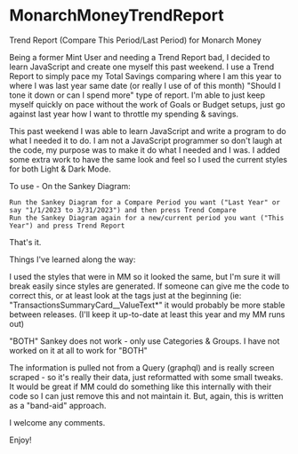 # MonarchMoneyTrendReport
Trend Report (Compare This Period/Last Period) for Monarch Money


Being a former Mint User and needing a Trend Report bad, I decided to learn JavaScript and create one myself this past weekend. I use a Trend Report to simply pace my Total Savings comparing where I am this year to where I was last year same date (or really I use of of this month) "Should I tone it down or can I spend more" type of report. I'm able to just keep myself quickly on pace without the work of Goals or Budget setups, just go against last year how I want to throttle my spending & savings.

This past weekend I was able to learn JavaScript and write a program to do what I needed it to do. I am not a JavaScript programmer so don't laugh at the code, my purpose was to make it do what I needed and I was. I added some extra work to have the same look and feel so I used the current styles for both Light & Dark Mode.

To use - On the Sankey Diagram:

    Run the Sankey Diagram for a Compare Period you want ("Last Year" or say "1/1/2023 to 3/31/2023") and then press Trend Compare
    Run the Sankey Diagram again for a new/current period you want ("This Year") and press Trend Report

That's it.

Things I've learned along the way:

I used the styles that were in MM so it looked the same, but I'm sure it will break easily since styles are generated. If someone can give me the code to correct this, or at least look at the tags just at the beginning (ie: "TransactionsSummaryCard__ValueText*" it would probably be more stable between releases. (I'll keep it up-to-date at least this year and my MM runs out)

"BOTH" Sankey does not work - only use Categories & Groups. I have not worked on it at all to work for "BOTH"

The information is pulled not from a Query (graphql) and is really screen scraped - so it's really their data, just reformatted with some small tweaks. It would be great if MM could do something like this internally with their code so I can just remove this and not maintain it. But, again, this is written as a "band-aid" approach.

I welcome any comments.

Enjoy!
